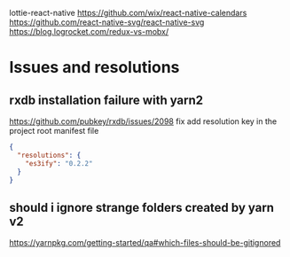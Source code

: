 lottie-react-native
https://github.com/wix/react-native-calendars
https://github.com/react-native-svg/react-native-svg
https://blog.logrocket.com/redux-vs-mobx/

# Issues and resolutions

## rxdb installation failure with yarn2
https://github.com/pubkey/rxdb/issues/2098
fix
add resolution key in the project root manifest file
```json
{
  "resolutions": {
    "es3ify": "0.2.2"
  }
}
```

## should i ignore strange folders created by yarn v2
https://yarnpkg.com/getting-started/qa#which-files-should-be-gitignored
